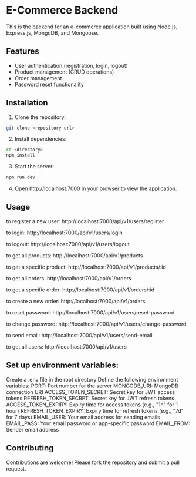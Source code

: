 # E-Commerce Backend

This is the backend for an e-commerce application built using Node.js, Express.js, MongoDB, and Mongoose.

## Features

- User authentication (registration, login, logout)
- Product management (CRUD operations)
- Order management
- Password reset functionality

## Installation

1. Clone the repository:

```bash
git clone <repository-url>

```

2. Install dependencies:

```bash
cd <directory>
npm install
```

3. Start the server:

```bash 
npm run dev
```

4. Open http://localhost:7000 in your browser to view the application.

## Usage

to register a new user: http://localhost:7000/api/v1/users/register

to login: http://localhost:7000/api/v1/users/login

to logout: http://localhost:7000/api/v1/users/logout

to get all products: http://localhost:7000/api/v1/products

to get a specific product: http://localhost:7000/api/v1/products/:id

to get all orders: http://localhost:7000/api/v1/orders

to get a specific order: http://localhost:7000/api/v1/orders/:id

to create a new order: http://localhost:7000/api/v1/orders

to reset password: http://localhost:7000/api/v1/users/reset-password

to change password: http://localhost:7000/api/v1/users/change-password

to send email: http://localhost:7000/api/v1/users/send-email

to get all users: http://localhost:7000/api/v1/users
 

## Set up environment variables:

Create a .env file in the root directory
Define the following environment variables:
PORT: Port number for the server
MONGODB_URI: MongoDB connection URI
ACCESS_TOKEN_SECRET: Secret key for JWT access tokens
REFRESH_TOKEN_SECRET: Secret key for JWT refresh tokens
ACCESS_TOKEN_EXPIRY: Expiry time for access tokens (e.g., "1h" for 1 hour)
REFRESH_TOKEN_EXPIRY: Expiry time for refresh tokens (e.g., "7d" for 7 days)
EMAIL_USER: Your email address for sending emails
EMAIL_PASS: Your email password or app-specific password
EMAIL_FROM: Sender email address

## Contributing
Contributions are welcome! Please fork the repository and submit a pull request.

